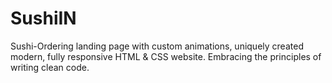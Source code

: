 # SushiIN
Sushi-Ordering landing page with custom animations, uniquely created modern, fully responsive HTML &amp; CSS website. Embracing the principles of writing clean code.
